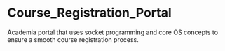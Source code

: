 # Course_Registration_Portal
Academia portal that uses socket programming and core OS concepts to ensure a smooth course registration process.
